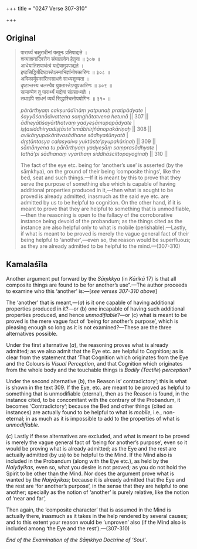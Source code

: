 +++
title = "0247 Verse 307-310"

+++
## Original 
>
> पारार्थ्यं चक्षुरादीनां यत्पुनः प्रतिपाद्यते ।  
> शय्याशनादिवत्तेन संघातत्वेन हेतुना ॥ ३०७ ॥  
> आधेयातिशयार्थत्वं यद्येषामुपपाद्यते ।  
> इष्टसिद्धिर्यदिष्टास्तेऽस्माभिर्ज्ञानोपकारिणः ॥ ३०८ ॥  
> अविकार्युपकारित्वसाधने साध्यशून्यता ।  
> दृष्टान्तस्य चलस्यैव युक्तास्तेऽप्युपकारिणः ॥ ३०९ ॥  
> सामान्येन तु पारार्थ्यं यद्येषां संप्रसाध्यते ।  
> तथाऽपि साधनं व्यर्थं सिद्धाश्चित्तोपयोगिनः ॥ ३१० ॥ 
>
> *pārārthyaṃ cakṣurādīnāṃ yatpunaḥ pratipādyate* \|  
> *śayyāśanādivattena saṃghātatvena hetunā* \|\| 307 \|\|  
> *ādheyātiśayārthatvaṃ yadyeṣāmupapādyate* \|  
> *iṣṭasiddhiryadiṣṭāste'smābhirjñānopakāriṇaḥ* \|\| 308 \|\|  
> *avikāryupakāritvasādhane sādhyaśūnyatā* \|  
> *dṛṣṭāntasya calasyaiva yuktāste'pyupakāriṇaḥ* \|\| 309 \|\|  
> *sāmānyena tu pārārthyaṃ yadyeṣāṃ saṃprasādhyate* \|  
> *tathā'pi sādhanaṃ vyarthaṃ siddhāścittopayoginaḥ* \|\| 310 \|\| 
>
> The fact of the eye etc. being for ‘another’s use’ is asserted (by the sāṃkhya), on the ground of their being ‘composite things’, like the bed, seat and such things.—If it is meant by this to prove that they serve the purpose of something else which is capable of having additional properties produced in it,—then what is sought to be proved is already admitted; inasmuch as the said eye etc. are admitted by us to be helpful to cognition. On the other hand, if it is meant to prove that they are helpful to something that is unmodifiable,—then the reasoning is open to the fallacy of the corroborative instance being devoid of the probandum; as the things cited as the instance are also helpful only to what is mobile (perishable).—Lastly, if what is meant to be proved is merely the vague general fact of their being helpful to ‘another’,—even so, the reason would be superfluous; as they are already admitted to be helpful to the mind.—(307-310)



## Kamalaśīla

Another argument put forward by the *Sāṃkkya* (in *Kārikā* 17) is that all composite things are found to be for another’s use”.—The author proceeds to examine who this ‘another’ is:—[*see verses 307-310 above*]

The ‘another’ that is meant,—(*a*) is it one capable of having additional properties produced in it?—or (b) one incapable of having such additional properties produced, and hence *unmodifiable*?—or (c) what is meant to be proved is the mere vague fact of ‘being for another’s purpose’, which is pleasing enough so long as it is not examined?—These are the three alternatives possible.

Under the first alternative (*a*), the reasoning proves what is already admitted; as we also admit that the Eye etc. are helpful to Cognition; as is clear from the statement that ‘That Cognition which originates from the Eye and the Colours is *Visual Perception*, and that Cognition which originates from the whole body and the touchable things is *Bodily (Tactile*) *perception?*

Under the second alternative (*b*), the Reason is’ contradictory’; this is what is shown in the text 309. If the Eye, etc. are meant to be proved as helpful to something that is unmodifiable (eternal), then as the Reason is found, in the instance cited, to be concomitant with the contrary of the Probandum, it becomes ‘Contradictory’; because the Bed and other things (cited as instances) are actually found to be helpful to what is *mobile*, i.e., non-eternal; in as much as it is impossible to add to the properties of what is *unmodifiable*.

(*c*) Lastly if these alternatives are excluded, and what is meant to be proved is merely the vague general fact of ‘being for another’s purpose’, even so it would be proving what is already admitted; as the Eye and the rest are actually admitted (by us) to be helpful to the Mind. If the Mind also is included in the Probandum (along with the Eye etc.), as held by the *Naiyāyikas*, even so, what you desire is not proved; as you do not hold the Spirit to be other than the Mind. Nor does the argument prove what is wanted by the *Naiyāyikas*; because it is already admitted that the Eye and the rest are ‘for another’s purpose’, in the sense that they are helpful to one another; specially as the notion of ‘another’ is purely relative, like the notion of ‘near and far’,

Then again, the ‘composite character’ that is assumed in the Mind is actually there, inasmuch as it takes in the help rendered by several causes; and to this extent your reason would be ‘unproven’ also (if the Mind also is included among ‘the Eye and the rest’).—(307-310)

*End of the Examination of the Sāṃkhya Doctrine of ‘Soul’*.


